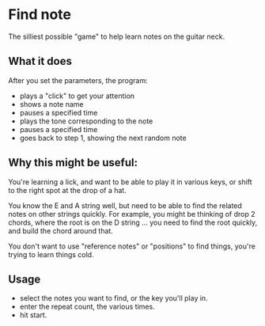 # Find note

The silliest possible "game" to help learn notes on the guitar neck.

## What it does

After you set the parameters, the program:

* plays a "click" to get your attention
* shows a note name
* pauses a specified time
* plays the tone corresponding to the note
* pauses a specified time
* goes back to step 1, showing the next random note

## Why this might be useful:

You're learning a lick, and want to be able to play it in various
keys, or shift to the right spot at the drop of a hat.

You know the E and A string well, but need to be able to find the
related notes on other strings quickly.  For example, you might be
thinking of drop 2 chords, where the root is on the D string ... you
need to find the root quickly, and build the chord around that.

You don't want to use "reference notes" or "positions" to find things,
you're trying to learn things cold.

## Usage

* select the notes you want to find, or the key you'll play in.
* enter the repeat count, the various times.
* hit start.